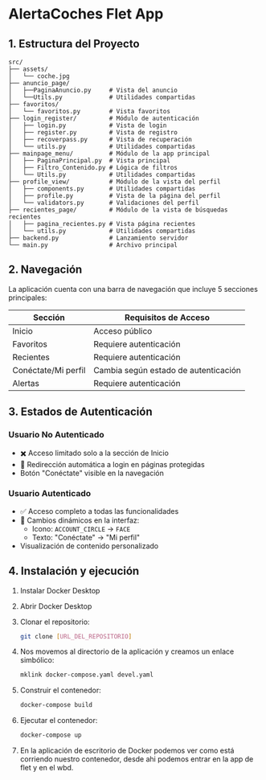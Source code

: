 # AlertaCoches Flet App

## 1. Estructura del Proyecto

```tree
src/
├── assets/
│   └── coche.jpg
├── anuncio_page/
│   ├──PaginaAnuncio.py     # Vista del anuncio
│   └──Utils.py             # Utilidades compartidas
├── favoritos/
│   └── favoritos.py        # Vista favoritos
├── login_register/         # Módulo de autenticación
│   ├── login.py            # Vista de login
│   ├── register.py         # Vista de registro
│   ├── recoverpass.py      # Vista de recuperación
│   └── utils.py            # Utilidades compartidas
├── mainpage_menu/          # Módulo de la app principal
│   ├── PaginaPrincipal.py  # Vista principal
│   ├── Filtro_Contenido.py # Lógica de filtros
│   └── Utils.py            # Utilidades compartidas
├── profile_view/           # Módulo de la vista del perfil
│   ├── components.py       # Utilidades compartidas
│   ├── profile.py          # Vista de la página del perfil
│   └── validators.py       # Validaciones del perfil
├── recientes_page/         # Módulo de la vista de búsquedas recientes
│   ├── pagina_recientes.py # Vista página recientes
│   └── utils.py            # Utilidades compartidas
├── backend.py              # Lanzamiento servidor
└── main.py                 # Archivo principal

```

## 2. Navegación

La aplicación cuenta con una barra de navegación que incluye 5 secciones principales:

| Sección | Requisitos de Acceso |
|---------|---------------------|
| Inicio | Acceso público |
| Favoritos | Requiere autenticación |
| Recientes | Requiere autenticación |
| Conéctate/Mi perfil | Cambia según estado de autenticación |
| Alertas | Requiere autenticación |

## 3. Estados de Autenticación

### Usuario No Autenticado

- ✖️ Acceso limitado solo a la sección de Inicio
- 🔄 Redirección automática a login en páginas protegidas
- Botón "Conéctate" visible en la navegación

### Usuario Autenticado

- ✅ Acceso completo a todas las funcionalidades
- 🔄 Cambios dinámicos en la interfaz:
  - Icono: `ACCOUNT_CIRCLE` → `FACE`
  - Texto: "Conéctate" → "Mi perfil"
- Visualización de contenido personalizado


## 4. Instalación y ejecución

1. Instalar Docker Desktop
2. Abrir Docker Desktop
3. Clonar el repositorio:

   ```bash
   git clone [URL_DEL_REPOSITORIO]
   ```

4. Nos movemos al directorio de la aplicación y creamos un enlace simbólico:

   ```bash
   mklink docker-compose.yaml devel.yaml
   ```

5. Construir el contenedor:

   ```bash
   docker-compose build
   ```

6. Ejecutar el contenedor:

   ```bash
   docker-compose up
   ```

7. En la aplicación de escritorio de Docker podemos ver como está corriendo nuestro contenedor,
desde ahi podemos entrar en la app de flet y en el wbd.
